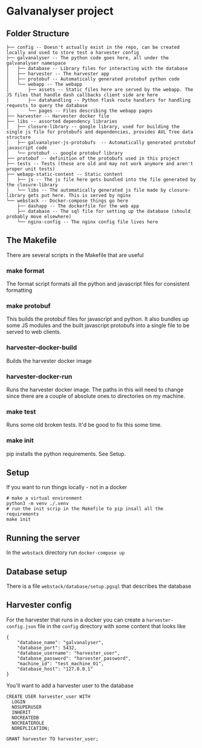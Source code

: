 # Galvanalyser project

Folder Structure
----------------
```
├── config -- Doesn't actually exist in the repo, can be created locally and used to store test a harvester config
├── galvanalyser -- The python code goes here, all under the galvanalyser namespace
│   ├── database -- Library files for interacting with the database
│   ├── harvester -- The harvester app
│   ├── protobuf -- Automatically generated protobuf python code
│   └── webapp -- The webapp
│       ├── assets -- Static files here are served by the webapp. The JS files that handle dash callbacks client side are here
│       ├── datahandling -- Python flask route handlers for handling requests to query the database
│       └── pages -- Files describing the webapp pages
├── harvester -- Harvester docker file
├── libs -- assorted dependency libraries
│   ├── closure-library -- google library, used for building the single js file for protobufs and dependencies, provides AVL Tree data structure
│   ├── galvanalyser-js-protobufs  -- Automatically generated protobuf javascript code
│   └── protobuf -- google protobuf library
├── protobuf -- definition of the protobufs used in this project
├── tests -- Tests (these are old and may not work anymore and aren't proper unit tests)
├── webapp-static-content -- Static content
│   ├── js -- The js file here gets bundled into the file generated by the closure-library
│   └── libs -- The automatically generated js file made by closure-library gets put here. This is served by nginx
└── webstack -- Docker-compose things go here
    ├── dashapp -- The dockerfile for the web app
    ├── database -- The sql file for setting up the database (should probably move elsewhere)
    └── nginx-config -- The nginx config file lives here
```
## The Makefile
There are several scripts in the Makefile that are useful

### make format
The format script formats all the python and javascript files for consistent formatting

### make protobuf
This builds the protobuf files for javascript and python.
It also bundles up some JS modules and the built javascript protobufs into a single file to be served to web clients.

### harvester-docker-build
Builds the harvester docker image

### harvester-docker-run
Runs the harvester docker image. The paths in this will need to change since there are a couple of absolute ones to directories on my machine.

### make test
Runs some old broken tests. It'd be good to fix this some time.

### make init
pip installs the python requirements. See Setup.

## Setup
If you want to run things locally - not in a docker
```
# make a virtual environment
python3 -m venv ./.venv
# run the init scrip in the Makefile to pip insall all the requirements
make init
```

## Running the server
In the `webstack` directory run `docker-compose up`

## Database setup
There is a file `webstack/database/setup.pgsql` that describes the database

## Harvester config
For the harvester that runs in a docker you can create a `harvester-config.json` file in the `config` directory with some content that looks like
```
{
    "database_name": "galvanalyser", 
    "database_port": 5432, 
    "database_username": "harvester_user", 
    "database_password": "harvester_password", 
    "machine_id": "test_machine_01", 
    "database_host": "127.0.0.1"
}
```
You'll want to add a harvester user to the database
```
CREATE USER harvester_user WITH
  LOGIN
  NOSUPERUSER
  INHERIT
  NOCREATEDB
  NOCREATEROLE
  NOREPLICATION;

GRANT harvester TO harvester_user;
```